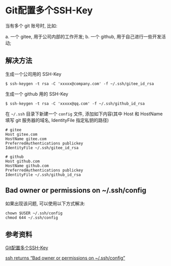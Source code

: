 # Git配置多个SSH-Key

当有多个  git  账号时, 比如:

a. 一个 gitee, 用于公司内部的工作开发;
b. 一个 github, 用于自己进行一些开发活动;

## 解决方法

生成一个公司用的 SSH-Key

```shell
$ ssh-keygen -t rsa -C 'xxxxx@company.com' -f ~/.ssh/gitee_id_rsa
```

生成一个 github 用的 SSH-Key

```shell
$ ssh-keygen -t rsa -C 'xxxxx@qq.com' -f ~/.ssh/github_id_rsa
```

在 `~/.ssh` 目录下新建一个 `config` 文件, 添加如下内容(其中 Host 和 HostName 填写 git 服务器的域名, IdentityFile 指定私钥的路径)

```
# gitee
Host gitee.com
HostName gitee.com
PreferredAuthentications publickey
IdentityFile ~/.ssh/gitee_id_rsa

# github
Host github.com
HostName github.com
PreferredAuthentications publickey
IdentityFile ~/.ssh/github_id_rsa
```

## Bad owner or permissions on ~/.ssh/config

如果出现该问题, 可以使用以下方式解决:

```shell
chown $USER ~/.ssh/config
chmod 644 ~/.ssh/config
```

## 参考资料

[Git配置多个SSH-Key](https://gitee.com/help/articles/4229#article-header0)

[ssh returns “Bad owner or permissions on ~/.ssh/config”](https://serverfault.com/questions/253313/ssh-returns-bad-owner-or-permissions-on-ssh-config)

